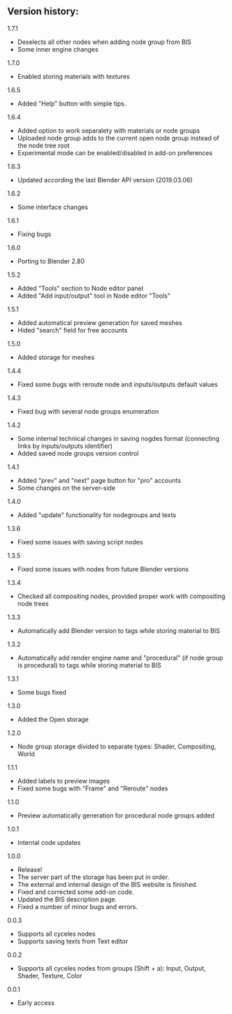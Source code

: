 Version history:
-
1.7.1
- Deselects all other nodes when adding node group from BIS
- Some inner engine changes

1.7.0
- Enabled storing materials with textures

1.6.5
- Added "Help" button with simple tips.

1.6.4
- Added option to work separalety with materials or node groups
- Uploaded node group adds to the current open node group instead of the node tree root
- Experimental mode can be enabled/disabled in add-on preferences

1.6.3
- Updated according the last Blender API version (2019.03.06)

1.6.2
- Some interface changes

1.6.1
- Fixing bugs

1.6.0
- Porting to Blender 2.80

1.5.2
- Added "Tools" section to Node editor panel
- Added "Add input/output" tool in Node editor "Tools"

1.5.1
- Added automatical preview generation for saved meshes
- Hided "search" field for free accounts

1.5.0
- Added storage for meshes

1.4.4
- Fixed some bugs with reroute node and inputs/outputs default values

1.4.3
- Fixed bug with several node groups enumeration

1.4.2
- Some internal technical changes in saving nogdes format (connecting links by inputs/outputs identifier)
- Added saved node groups version control

1.4.1
- Added "prev" and "next" page button for "pro" accounts
- Some changes on the server-side

1.4.0
- Added "update" functionality for nodegroups and texts

1.3.6
- Fixed some issues with saving script nodes

1.3.5
- Fixed some issues with nodes from future Blender versions

1.3.4
- Checked all compositing nodes, provided proper work with compositing node trees

1.3.3
- Automatically add Blender version to tags while storing material to BIS

1.3.2
- Automatically add render engine name and "procedural" (if node group is procedural) to tags while storing material to BIS

1.3.1
- Some bugs fixed

1.3.0
- Added the Open storage

1.2.0
- Node group storage divided to separate types: Shader, Compositing, World

1.1.1
- Added labels to preview images
- Fixed some bugs with "Frame" and "Reroute" nodes

1.1.0
- Preview automatically generation for procedural node groups added

1.0.1
- Internal code updates

1.0.0
- Release!
- The server part of the storage has been put in order.
- The external and internal design of the BIS website is finished.
- Fixed and corrected some add-on code.
- Updated the BIS description page.
- Fixed a number of minor bugs and errors.

0.0.3
- Supports all cyceles nodes
- Supports saving texts from Text editor

0.0.2
- Supports all cyceles nodes from groups (Shift + a): Input, Output, Shader, Texture, Color

0.0.1
- Early access
